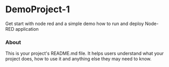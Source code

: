 DemoProject-1
=============

Get start with node red and a simple demo how to run and deploy Node-RED application

### About

This is your project's README.md file. It helps users understand what your
project does, how to use it and anything else they may need to know.
